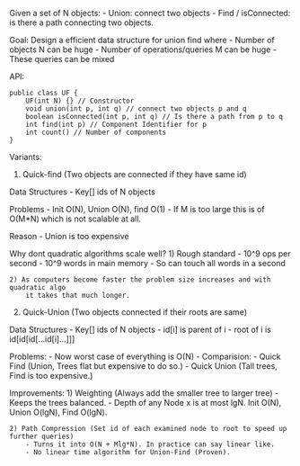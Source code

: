 Given a set of N objects:
    - Union: connect two objects
    - Find / isConnected: is there a path connecting two objects.

Goal: Design a efficient data structure for union find where
    - Number of objects N can be huge
    - Number of operations/queries M can be huge
    - These queries can be mixed

API:
```
public class UF {
    UF(int N) {} // Constructor
    void union(int p, int q) // connect two objects p and q
    boolean isConnected(int p, int q) // Is there a path from p to q
    int find(int p) // Component Identifier for p
    int count() // Number of components
}
```

Variants:
1) Quick-find (Two objects are connected if they have same id)

Data Structures
    - Key[] ids of N objects

Problems
    - Init O(N), Union O(N), find O(1)
    - If M is too large this is of O(M*N) which is not scalable at all.

Reason - Union is too expensive

Why dont quadratic algorithms scale well?
    1) Rough standard
        - 10^9 ops per second
        - 10^9 words in main memory
        - So can touch all words in a second
    
    2) As computers become faster the problem size increases and with quadratic algo
        it takes that much longer.

2) Quick-Union (Two objects connected if their roots are same)

Data Structures
    - Key[] ids of N objects
    - id[i] is parent of i
    - root of i is id[id[id[...id[i]...]]]

Problems:
    - Now worst case of everything is O(N)
    - Comparision:
        - Quick Find (Union, Trees flat but expensive to do so.)
        - Quick Union (Tall trees, Find is too expensive.)

Improvements:
    1) Weighting (Always add the smaller tree to larger tree)
        - Keeps the trees balanced.
        - Depth of any Node x is at most lgN. Init O(N), Union O(lgN), Find O(lgN).

    2) Path Compression (Set id of each examined node to root to speed up further queries)
        - Turns it into O(N + Mlg*N). In practice can say linear like.
        - No linear time algorithm for Union-Find (Proven).